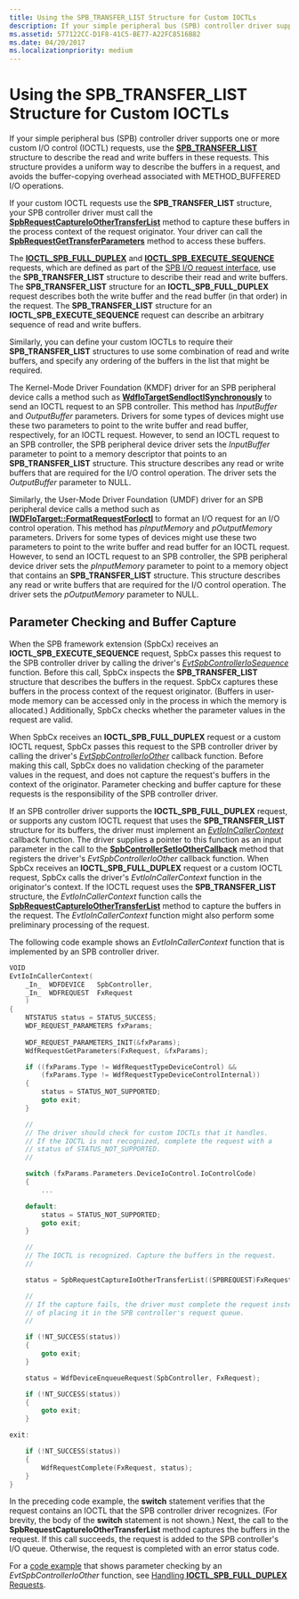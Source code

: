 ```yaml
---
title: Using the SPB_TRANSFER_LIST Structure for Custom IOCTLs
description: If your simple peripheral bus (SPB) controller driver supports one or more custom I/O control (IOCTL) requests, use the SPB_TRANSFER_LIST structure to describe the read and write buffers in these requests.
ms.assetid: 577122CC-D1F8-41C5-BE77-A22FC8516B82
ms.date: 04/20/2017
ms.localizationpriority: medium
---
```


# Using the SPB\_TRANSFER\_LIST Structure for Custom IOCTLs


If your simple peripheral bus (SPB) controller driver supports one or more custom I/O control (IOCTL) requests, use the [**SPB\_TRANSFER\_LIST**](/windows-hardware/drivers/ddi/spb/ns-spb-spb_transfer_list) structure to describe the read and write buffers in these requests. This structure provides a uniform way to describe the buffers in a request, and avoids the buffer-copying overhead associated with METHOD\_BUFFERED I/O operations.

If your custom IOCTL requests use the **SPB\_TRANSFER\_LIST** structure, your SPB controller driver must call the [**SpbRequestCaptureIoOtherTransferList**](/windows-hardware/drivers/ddi/spbcx/nf-spbcx-spbrequestcaptureioothertransferlist) method to capture these buffers in the process context of the request originator. Your driver can call the [**SpbRequestGetTransferParameters**](/windows-hardware/drivers/ddi/spbcx/nf-spbcx-spbrequestgettransferparameters) method to access these buffers.

The [**IOCTL\_SPB\_FULL\_DUPLEX**](https://msdn.microsoft.com/library/windows/hardware/hh974774) and [**IOCTL\_SPB\_EXECUTE\_SEQUENCE**](https://msdn.microsoft.com/library/windows/hardware/hh450857) requests, which are defined as part of the [SPB I/O request interface](/previous-versions/hh698224(v=vs.85)), use the **SPB\_TRANSFER\_LIST** structure to describe their read and write buffers. The **SPB\_TRANSFER\_LIST** structure for an **IOCTL\_SPB\_FULL\_DUPLEX** request describes both the write buffer and the read buffer (in that order) in the request. The **SPB\_TRANSFER\_LIST** structure for an **IOCTL\_SPB\_EXECUTE\_SEQUENCE** request can describe an arbitrary sequence of read and write buffers.

Similarly, you can define your custom IOCTLs to require their **SPB\_TRANSFER\_LIST** structures to use some combination of read and write buffers, and specify any ordering of the buffers in the list that might be required.

The Kernel-Mode Driver Foundation (KMDF) driver for an SPB peripheral device calls a method such as [**WdfIoTargetSendIoctlSynchronously**](/windows-hardware/drivers/ddi/wdfiotarget/nf-wdfiotarget-wdfiotargetsendioctlsynchronously) to send an IOCTL request to an SPB controller. This method has *InputBuffer* and *OutputBuffer* parameters. Drivers for some types of devices might use these two parameters to point to the write buffer and read buffer, respectively, for an IOCTL request. However, to send an IOCTL request to an SPB controller, the SPB peripheral device driver sets the *InputBuffer* parameter to point to a memory descriptor that points to an **SPB\_TRANSFER\_LIST** structure. This structure describes any read or write buffers that are required for the I/O control operation. The driver sets the *OutputBuffer* parameter to NULL.

Similarly, the User-Mode Driver Foundation (UMDF) driver for an SPB peripheral device calls a method such as [**IWDFIoTarget::FormatRequestForIoctl**](/windows-hardware/drivers/ddi/wudfddi/nf-wudfddi-iwdfiotarget-formatrequestforioctl) to format an I/O request for an I/O control operation. This method has *pInputMemory* and *pOutputMemory* parameters. Drivers for some types of devices might use these two parameters to point to the write buffer and read buffer for an IOCTL request. However, to send an IOCTL request to an SPB controller, the SPB peripheral device driver sets the *pInputMemory* parameter to point to a memory object that contains an **SPB\_TRANSFER\_LIST** structure. This structure describes any read or write buffers that are required for the I/O control operation. The driver sets the *pOutputMemory* parameter to NULL.

## Parameter Checking and Buffer Capture


When the SPB framework extension (SpbCx) receives an **IOCTL\_SPB\_EXECUTE\_SEQUENCE** request, SpbCx passes this request to the SPB controller driver by calling the driver's [*EvtSpbControllerIoSequence*](/windows-hardware/drivers/ddi/spbcx/nc-spbcx-evt_spb_controller_sequence) function. Before this call, SpbCx inspects the **SPB\_TRANSFER\_LIST** structure that describes the buffers in the request. SpbCx captures these buffers in the process context of the request originator. (Buffers in user-mode memory can be accessed only in the process in which the memory is allocated.) Additionally, SpbCx checks whether the parameter values in the request are valid.

When SpbCx receives an **IOCTL\_SPB\_FULL\_DUPLEX** request or a custom IOCTL request, SpbCx passes this request to the SPB controller driver by calling the driver's [*EvtSpbControllerIoOther*](/windows-hardware/drivers/ddi/spbcx/nc-spbcx-evt_spb_controller_other) callback function. Before making this call, SpbCx does no validation checking of the parameter values in the request, and does not capture the request's buffers in the context of the originator. Parameter checking and buffer capture for these requests is the responsibility of the SPB controller driver.

If an SPB controller driver supports the **IOCTL\_SPB\_FULL\_DUPLEX** request, or supports any custom IOCTL request that uses the **SPB\_TRANSFER\_LIST** structure for its buffers, the driver must implement an [*EvtIoInCallerContext*](/windows-hardware/drivers/ddi/wdfdevice/nc-wdfdevice-evt_wdf_io_in_caller_context) callback function. The driver supplies a pointer to this function as an input parameter in the call to the [**SpbControllerSetIoOtherCallback**](/windows-hardware/drivers/ddi/spbcx/nf-spbcx-spbcontrollersetioothercallback) method that registers the driver's *EvtSpbControllerIoOther* callback function. When SpbCx receives an **IOCTL\_SPB\_FULL\_DUPLEX** request or a custom IOCTL request, SpbCx calls the driver's *EvtIoInCallerContext* function in the originator's context. If the IOCTL request uses the **SPB\_TRANSFER\_LIST** structure, the *EvtIoInCallerContext* function calls the [**SpbRequestCaptureIoOtherTransferList**](/windows-hardware/drivers/ddi/spbcx/nf-spbcx-spbrequestcaptureioothertransferlist) method to capture the buffers in the request. The *EvtIoInCallerContext* function might also perform some preliminary processing of the request.

The following code example shows an *EvtIoInCallerContext* function that is implemented by an SPB controller driver.

```cpp
VOID
EvtIoInCallerContext(
    _In_  WDFDEVICE   SpbController,
    _In_  WDFREQUEST  FxRequest
    ) 
{
    NTSTATUS status = STATUS_SUCCESS;
    WDF_REQUEST_PARAMETERS fxParams;
  
    WDF_REQUEST_PARAMETERS_INIT(&fxParams);
    WdfRequestGetParameters(FxRequest, &fxParams);

    if ((fxParams.Type != WdfRequestTypeDeviceControl) &&
        (fxParams.Type != WdfRequestTypeDeviceControlInternal))
    {
        status = STATUS_NOT_SUPPORTED;
        goto exit;
    }

    //
    // The driver should check for custom IOCTLs that it handles.
    // If the IOCTL is not recognized, complete the request with a
    // status of STATUS_NOT_SUPPORTED.
    //

    switch (fxParams.Parameters.DeviceIoControl.IoControlCode)
    {
        ...

    default:
        status = STATUS_NOT_SUPPORTED;
        goto exit;
    }

    //
    // The IOCTL is recognized. Capture the buffers in the request.
    //

    status = SpbRequestCaptureIoOtherTransferList((SPBREQUEST)FxRequest);

    //
    // If the capture fails, the driver must complete the request instead
    // of placing it in the SPB controller's request queue.
    //

    if (!NT_SUCCESS(status))
    {
        goto exit;
    }

    status = WdfDeviceEnqueueRequest(SpbController, FxRequest);

    if (!NT_SUCCESS(status))
    {
        goto exit;
    }

exit:

    if (!NT_SUCCESS(status))
    {
        WdfRequestComplete(FxRequest, status);
    }
}
```

In the preceding code example, the **switch** statement verifies that the request contains an IOCTL that the SPB controller driver recognizes. (For brevity, the body of the **switch** statement is not shown.) Next, the call to the **SpbRequestCaptureIoOtherTransferList** method captures the buffers in the request. If this call succeeds, the request is added to the SPB controller's I/O queue. Otherwise, the request is completed with an error status code.

For a [code example](./handling-ioctl-spb-full-duplex-requests.md#code-example) that shows parameter checking by an *EvtSpbControllerIoOther* function, see [Handling **IOCTL\_SPB\_FULL\_DUPLEX** Requests](./handling-ioctl-spb-full-duplex-requests.md).

 


